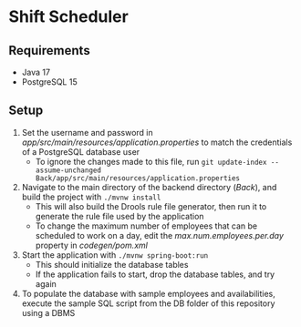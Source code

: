 # Shift Scheduler

## Requirements

- Java 17
- PostgreSQL 15

## Setup

1. Set the username and password in *app/src/main/resources/application.properties* to match the credentials of a PostgreSQL database user
   - To ignore the changes made to this file, run `git update-index --assume-unchanged Back/app/src/main/resources/application.properties`
2. Navigate to the main directory of the backend directory (*Back*), and build the project with `./mvnw install`
   - This will also build the Drools rule file generator, then run it to generate the rule file used by the application
   - To change the maximum number of employees that can be scheduled to work on a day, edit the *max.num.employees.per.day*
     property in *codegen/pom.xml*
3. Start the application with `./mvnw spring-boot:run`
   - This should initialize the database tables
   - If the application fails to start, drop the database tables, and try again
3. To populate the database with sample employees and availabilities, execute the sample SQL script from the DB folder of this repository using a DBMS
